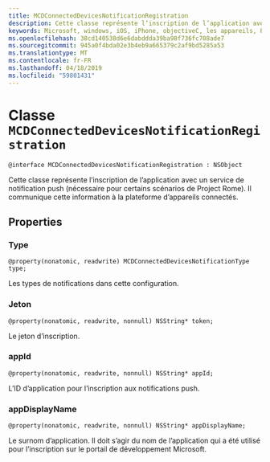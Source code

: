 ```yaml
---
title: MCDConnectedDevicesNotificationRegistration
description: Cette classe représente l’inscription de l’application avec un service de notification push (nécessaire pour certains scénarios de Project Rome).
keywords: Microsoft, windows, iOS, iPhone, objectiveC, les appareils, Project Rome connectés
ms.openlocfilehash: 38cd140538d6e6dabddda39ba98f736fc708ade7
ms.sourcegitcommit: 945a0f4bda02e3b4eb9a665379c2af9bd5285a53
ms.translationtype: MT
ms.contentlocale: fr-FR
ms.lasthandoff: 04/18/2019
ms.locfileid: "59801431"
---
```

# <a name="class-mcdconnecteddevicesnotificationregistration"></a>Classe `MCDConnectedDevicesNotificationRegistration` 

```
@interface MCDConnectedDevicesNotificationRegistration : NSObject
```  
 Cette classe représente l’inscription de l’application avec un service de notification push (nécessaire pour certains scénarios de Project Rome). Il communique cette information à la plateforme d’appareils connectés.

## <a name="properties"></a>Properties

### <a name="type"></a>Type
`@property(nonatomic, readwrite) MCDConnectedDevicesNotificationType type;`

Les types de notifications dans cette configuration.

### <a name="token"></a>Jeton
`@property(nonatomic, readwrite, nonnull) NSString* token;`

Le jeton d’inscription.

### <a name="appid"></a>appId
`@property(nonatomic, readwrite, nonnull) NSString* appId;`

L’ID d’application pour l’inscription aux notifications push.

### <a name="appdisplayname"></a>appDisplayName
`@property(nonatomic, readwrite, nonnull) NSString* appDisplayName;`

Le surnom d’application. Il doit s’agir du nom de l’application qui a été utilisé pour l’inscription sur le portail de développement Microsoft.